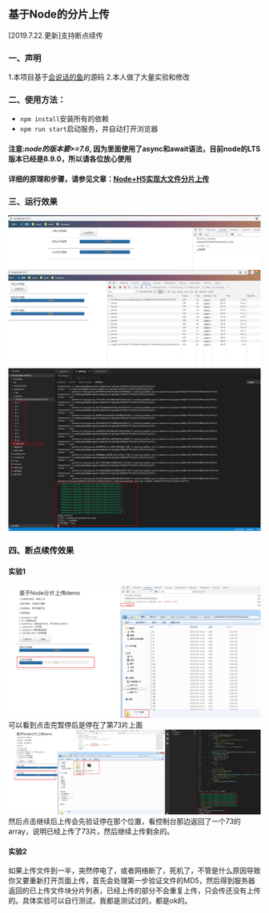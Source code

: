 ## 基于Node的分片上传
[2019.7.22.更新]支持断点续传

### 一、声明
1.本项目基于[会说话的鱼](https://segmentfault.com/u/sunhk)的源码
2.本人做了大量实验和修改

### 二、使用方法：
+ `npm install`安装所有的依赖
+ `npm run start`启动服务，并自动打开浏览器
#### 注意:*node的版本要>=7.6*, 因为里面使用了async和await语法，目前node的LTS版本已经是8.9.0，所以请各位放心使用
#### 详细的原理和步骤，请参见文章：[Node+H5实现大文件分片上传](https://segmentfault.com/a/1190000008899001)

### 三、运行效果
![](img/1.png)
![](img/2.png)
![](img/3.png)

### 四、断点续传效果
#### 实验1
![](img/cut-1.png)
可以看到点击完暂停后是停在了第73片上面
![](img/cut-2.png)
然后点击继续后上传会先验证停在那个位置，看控制台那边返回了一个73的array，说明已经上传了73片，然后继续上传剩余的。

#### 实验2
如果上传文件到一半，突然停电了，或者网络断了，死机了，不管是什么原因导致你又要重新打开页面上传，首先会处理第一步验证文件的MD5，然后得到服务器返回的已上传文件块分片列表，已经上传的部分不会重复上传，只会传还没有上传的。具体实验可以自行测试，我都是测试过的，都是ok的。
